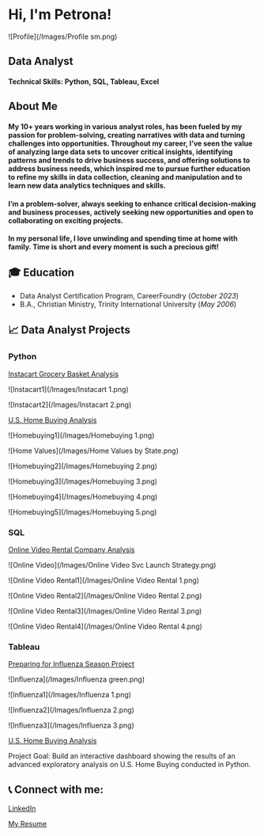 <h1>Hi, I'm Petrona!</h1> 

![Profile](/Images/Profile sm.png)

## Data Analyst

#### Technical Skills: Python, SQL, Tableau, Excel


## About Me

#### My 10+ years working in various analyst roles, has been fueled by my passion for problem-solving, creating narratives with data and turning challenges into opportunities.  Throughout my career, I’ve seen the value of analyzing large data sets to uncover critical insights, identifying patterns and trends to drive business success, and offering solutions to address business needs, which inspired me to pursue further education to refine my skills in data collection, cleaning and manipulation and to learn new data analytics techniques and skills.
#### I’m a problem-solver, always seeking to enhance critical decision-making and business processes, actively seeking new opportunities and open to collaborating on exciting projects. 
#### In my personal life, I love unwinding and spending time at home with family.  Time is short and every moment is such a precious gift!


## 🎓 Education
- Data Analyst Certification Program, CareerFoundry (_October 2023_)								       		
- B.A., Christian Ministry, Trinity International University (_May 2006_)	 			        		


## 📈 Data Analyst Projects
### Python
[Instacart Grocery Basket Analysis](https://github.com/petronaalexander/Python_code_Instacart_Analysis)

![Instacart1](/Images/Instacart 1.png)


![Instacart2](/Images/Instacart 2.png)



[U.S. Home Buying Analysis](https://github.com/petronaalexander/Python_code_Mortgage_Loans_Analysis.git)

![Homebuying1](/Images/Homebuying 1.png)


![Home Values](/Images/Home Values by State.png)


![Homebuying2](/Images/Homebuying 2.png)


![Homebuying3](/Images/Homebuying 3.png)


![Homebuying4](/Images/Homebuying 4.png)


![Homebuying5](/Images/Homebuying 5.png)



### SQL
[Online Video Rental Company Analysis](https://github.com/petronaalexander/SQL_queries_Rockbuster_Stealth_Project.git)

![Online Video](/Images/Online Video Svc Launch Strategy.png)


![Online Video Rental1](/Images/Online Video Rental 1.png)


![Online Video Rental2](/Images/Online Video Rental 2.png)


![Online Video Rental3](/Images/Online Video Rental 3.png)


![Online Video Rental4](/Images/Online Video Rental 4.png)



### Tableau
[Preparing for Influenza Season Project](https://public.tableau.com/app/profile/petrona.alexander/viz/PreparingforInfluenzaSeasonStoryboard_16868796319990/Story1)


![Influenza](/Images/Influenza green.png)


![Influenza1](/Images/Influenza 1.png)


![Influenza2](/Images/Influenza 2.png)


![Influenza3](/Images/Influenza 3.png)



[U.S. Home Buying Analysis](https://public.tableau.com/app/profile/petrona.alexander/viz/HomeBuyingAnalysis/U_S_HomebuyingAnalysis)

Project Goal:  Build an interactive dashboard showing the results of an advanced exploratory analysis on U.S. Home Buying conducted in Python.


<h2> 📞 Connect with me:</h2>

[LinkedIn](https://linkedin.com/in/petronaalexander)

[My Resume](https://github.com/petronaalexander/resume/blob/main/Alexander-Petrona-Resume.pdf)

